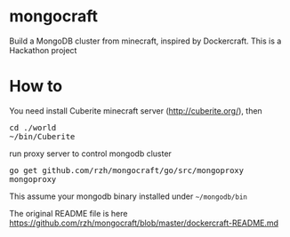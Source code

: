 # mongocraft

Build a MongoDB cluster from minecraft, inspired by Dockercraft. This is a Hackathon project

# How to 

You need install Cuberite minecraft server (http://cuberite.org/), then

<pre>
cd ./world
~/bin/Cuberite
</pre>

run proxy server to control mongodb cluster

<pre>
go get github.com/rzh/mongocraft/go/src/mongoproxy
mongoproxy
</pre>

This assume your mongodb binary installed under ```~/mongodb/bin```

The original README file is here https://github.com/rzh/mongocraft/blob/master/dockercraft-README.md

